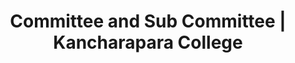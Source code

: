 ---
title: "Committee and Sub Committee | Kancharapara College"
description: "Committee and Sub Committee"

hero:
  title: "Committee and Sub Committee"

committees:
  - name: "Purchase Committee"
    members:
      - "Dr. Sudipta Chakraborty (Jt Convener)"
      - "Dr. Samir Dutta"
      - "Dr. Biplab Kr. Mukhapadhayay( Jt Convener)"
      - "Dr. Sitaram Pal"
      - "Prof. Sandip Mallik"
      - "Dr. Nirvik Chatterjee"
      - "Dr. Aparna Chakraborty"
      - "Prof. Moumita Chakraborty"
      - "Smt. Chandrani Das ( Guha Roy)"
  - name: "Admission Sub-Committee"
    members:
      - "Dr. Bimalendu Ghosh (Convener)"
      - "Dr. Kalyan Sarkar"
      - "Dr. Somnath Sarkar"
      - "Prof. Biswajit Sarkar"
      - "Dr. Sudipta Chakraborty"
      - "Dr. Sunita Mondal"
      - "Dr. Madhop Mondal"
      - "Prof. Sandip Mallick"
      - "Prof. Mithun Biswas"
      - "Dr. Swati Chakraborty"
      - "Prof. Chitralekha Mukherjee"
      - "Prof. Ananda Kumar Halder"
      - "Sri. Sougata Ghosh (Students’ representative)"
  - name: "Library sub-Committee"
    members:
      - "Dr. Nantu Acharya (Convener)"
      - "All Head of the Departments of the College"
      - "Sri. Sougata Ghosh (Students’ representative)"
  - name: "Space Sub-Committee"
    members:
      - "Dr. Saswata Guhathakurata (Convener)"
      - "Dr. Samir Dutta"
      - "Prof. Nirmalya Majumder"
      - "Dr. Biplab Mukhopadhyay"
      - "Dr. Joyti Sekhar Bhattacharjee"
      - "Dr. Somnath Sarkar"
      - "Prof..Kamrunnessa Khatun"
      - "Dr. Bhaswati Chakraborty"
      - "Dr. Moumita Roy"
      - "Prof. Amrita Pasi"
      - "Prof. Aruna Bhattacharya"
      - "Prof.Sanjali Das"
      - "Sri. Sougata Ghosh (Students’ representative)"
  - name: "Building Committee"
    members:
      - "Dr. Madhop Mondal (Jt. Convener)"
      - "Dr. Sitaram Pal (Jt. Convener)"
      - "Dr. Biplab Mukhopadhyay"
      - "Prof. Nirmalya Majumder"
      - "Dr. Joyti Sekhar Bhattacharjee"
      - "Prof. Moumita Chakraborty"
      - "Prof. Mithun Biswas"
      - "Sri Partha Saha (Govt. Nominee)"
      - "Mr. Anjan Das, Municipality Engineer"
      - "Sri Asoke Ghosal Choudhury"
      - "Sri Rabin Munshi"
  - name: "Post Creation Committee"
    members:
      - "Dr. Biplab Kr. Mukhopadhyay (Convener)"
      - "Prof. Moumita Chakraborty"
      - "Prof. Arpita Chrakraborty"
      - "Dr. Pradip Kr. Biswas"
      - "Dr. Subhabrata De"
      - "Dr. Madhop Mondal"
      - "Dr. Barnali Roy"
      - "Smt. Chandrani Das (Guha Roy)"
      - "Sri. Sougata Ghosh (Students’ representative)"
  - name: "Internal Complain Cell & Visakha cell (Already reported to DPI)"
    members:
      - "Prof. Debjani Roy Choudhury (Presiding Officer)"
      - "Dr. Swarupa Pal"
      - "Dr. Krishna Jhulki"
      - "Dr. Sunita Mandal"
      - "Dr. Barnali Roy"
      - "Prof. Moumita Chakraborty"
      - "Dr. Moumita Roy"
      - "Prof. Anuradha Mandal"
      - "Prof. Kamrunnessa Khatun"
      - "Smt Chandrani Das (Guha Roy) Cashier"
      - "Ms. Ishika Baidya (Student member)"
      - "Ms. Puja Das (Student member)"
      - "Ms. Ankita Das (Student member)"
      - "Smt. Baisali Bhattacharya (Advocate)"
  - name: "Arrear Committee"
    members:
      - "Prof. Moumita Chakraborty (Convener)"
      - "Dr. Joyti Sekhar Bhattacharjee"
      - "Dr. Indrani Majumder"
      - "Dr. Sudarshan Bardhan"
      - "Ms. Chandrani Das (Guha Roy)"
      - "Mr.Gopal Majumder"
      - "Mr. Somnath Chakraborty"
  - name: "Research Committee"
    members:
      - "Dr. Saswata GuhaThakurata (Jt. Convener)"
      - "Dr. Somnath Sarkar (Jt. Convener)"
      - "Dr. Biplab Kr. Mukhopadhyay"
      - "Dr. Kalyan Kumar Sarkar"
      - "Dr. Sudipta Chakraborty"
      - "Dr. Nirbhik Chattrjee"
      - "Dr. Susmita Mandal Biswas"
      - "Dr. Mrinal Kanti Das"
      - "Dr. Sudarshan Bardhan"
      - "Dr. Piyal Bhattachartta"
      - "Sri. Subhav Chakraborty (Students’ representative)"
  - name: "Sports Sub-Committee & Gymnasium Development Committee"
    members:
      - "Dr. Madhop Mandal (Joint Convener)"
      - "Dr. Mrinal Kanti Das (Joint Convener)"
      - "Dr. Susmita Mandal Biswas"
      - "Dr. Indrani Majumder"
      - "Dr. Kalyan Kumar Sarkar"
      - "Dr. Nantu Acharya"
      - "Dr. Bimalendu Ghosh"
      - "Dr. Krishna Julki"
      - "Dr. Moumita Roy"
      - "Dr. Saswata Guha Thakurta"
      - "Dr. Bhaswati Chakraborty"
      - "Dr. Dalim Sk"
      - "Dr. Sudarshan Bardhan"
      - "Prof. Prasanta Das"
      - "Dr. G.J.K. Bharti"
      - "Prof. Totan Pal choudhury"
      - "Prof. Abhijit Ghosh"
      - "Sri Surajit Debnath"
      - "Trishanu Bhowmik (Student’s Representatives)"
      - "Bashkar (Student’s Representatives)"
      - "Apurba Sutradhar (Student’s Representatives)"
  - name: "Service Book sub-Committee"
    members:
      - "Dr. Joyti Sekhar Bhattachrajee (Jt Convener)"
      - "Dr. Swarupa Pal (Jt Convener)"
      - "Dr. Indrani Majumder"
      - "Dr. Barnali Roy"
      - "Prof. Moumita Chakraborty"
      - "Dr. Sudipta Chakraborty"
      - "Dr. Sudarshan Bardhan"
      - "Prof. Indrajit Halder"
  - name: "Anti-Ragging Committee"
    members:
      - "Dr. Pranab Kumar Bera (Chairperson)"
      - "Dr. Krishna Jhulki (Convener)"
      - "Dr. Barnali Roy"
      - "Prof. Anuradha Mandal"
      - "SDO-Barackpore"
      - "Officer-in-Charge, Bizpur Thana"
      - "Sri Subhankar Singha Roy (Member from local society)"
      - "Ms. Chandrani Das (Guha Roy)"
      - "Sri. Sanjib Saha"
      - "Sri Sougata Ghosh (Student representative)"
  - name: "Cultural Sub Committee"
    members:
      - "Dr. Saswata Guha Thakurata(Jt.Convener)"
      - "Dr. Bimalendu Ghosh (Jt. Convener)"
      - "Dr. Kalyan Kr. Sarkar"
      - "Prof. Biswajit Sarkar"
      - "Dr. Susmita Mandal Biswas"
      - "Prof. Amrita Pasi"
      - "Prof. Averi Saha"
      - "Prof. Amaresh Mitra"
      - "Prof. Subham Basu"
      - "Prof. Totan Palchoudhury"
      - "Prof. Sangeeta Banejee"
      - "Dr. Satarupa Chakraborty"
      - "Dr. Saili Paul"
      - "Ms. Amrita Chakaraborty"
      - "Dr. Pampa Biswas"
      - "Prof. Aditi Ray"
      - "Moli Mondal (Students’ Representative)"
  - name: "Boys Common Room"
    members:
      - section: "Day shift"
        members:
          - "Dr. Kalyan Sarkar (Jt. Convener)"
          - "Prof. Indrajit Halder ( Jt. Convener)"
          - "Prof. Mithun Biswas"
          - "Dr. Nirbhik Chatterjee"
          - "Dr. Biswajit Kar"
          - "Sri Rohit Chakraborty (Student Representative)"
      - section: "Evening Shift"
        members:
          - "Dr. Subhabrata De (Convener)"
          - "Sri Prasanta Das"
          - "Karnajit Das (Student Representative)"
          - "Shiba Shil (Student Representative)"
  - name: "N.S.S. Advisory Committee"
    members:
      - "Prof. Debjani Roy Chowdhury (Program Officer)"
      - "Dr. Bimalendu Ghosh"
      - "Dr. Kalyan  Sarkar"
      - "Prof. Biswajit Sarkar"
      - "Prof. Moumita Chakraborty (Bursar)"
      - "Sri. Gopal Majumder (Accountant)"
      - "Sri. Rohit Chakraborty (Students’ Representative)"
      - "Sri. Saikat Mandal (Students’ Representative)"
      - "Apurba Stradhar (Students’ Representative)"
  - name: "Placement and Career Counseling Committee"
    members:
      - "Dr. Mrinal Kanti Das (Jt.Convener)"
      - "Sandip Mallick (Jt. Convener)"
      - "Dr. Sudarshan Bardhan"
      - "Prof. Indrajit Halder"
      - "Dr. Indrani Majumder"
      - "Dr. Sunita Mandal"
      - "Prof. Debjani Roy Choudhuri"
      - "Dr. Saptarshi Konar"
      - "Prof. Sanjib Saha"
  - name: "Finance Sub-Committee"
    members:
      - "Dr. Anjan Ray Chaudhuy (President)"
      - "Dr. Pranab Kumar Bera (Principal)"
      - "Dr. Monojit Ray (University Nominee)"
      - "Sri Partha Saha (Govt. Nominee)"
      - "Sri Trinankur Bhattacherjee"
      - "Dr. Biva Kumari (University Nominee)"
      - "Dr. Bimalendu Ghosh"
      - "Prof. Moumita Chkraborty (Bursar – Invitee Member)"
  - name: "Academic Sub-Committee"
    members:
      - "Dr. Somnath Sarkar ( Jt Convener)"
      - "Dr. Saswata Guha Thakurta ( Jt Convener)"
      - "All Heads of each department"
      - "Secretary, Teachers Council"
      - "Convener, Routine Committee"
      - "Convener, Examination Committee"
      - "Librarian Representative"
      - "Sri. Sougata Ghosh (Students’ Representative)"
  - name: "Website sub-Committee and ICT committee"
    members:
      - "Dr. Moumita Roy (Convener)"
      - "Prof. Indrajit Halder"
      - "Dr. Mrinal Kanti Das"
      - "Prof. Sandip Mallick"
      - "Dr. Saswata GuhaTakurata"
      - "Dr. Nantu Acharya"
      - "Dr. Sudarshan Bardhan"
      - "Prof. Averi Saha"
      - "Prof. Pinaki Das"
      - "Prof. Ramkrishna Panday"
      - "Dr. Ujjal Ghosh"
      - "Sri. Abhay Kr. Shaw (Students’ representative)"
  - name: "Routine Sub-Committee"
    members:
      - "Dr. Sitaram Pal (Jt. Convener)"
      - "Dr. Sudipta Chakraborty (Jt Convener)"
      - "Dr. Saswata Guha Thakurata"
      - "Dr. Nirbhik Chatterjee"
      - "Prof. Debjani Roy Choudhry"
      - "Dr. Moumita Roy"
      - "Dr. Indrani Majumder"
      - "Dr. Krishna Jhulki"
      - "Prof. Mithun Biswas"
      - "Dr. Mrinal Kanti Das"
      - "Dr. Madhop Mondal"
      - "Prof. Averi Saha"
      - "Apurba Sutradhar (Students’ representative)"
  - name: "Exam sub-Committee"
    members:
      - "Dr. Nirbhik Chatterjee (Jt Convener)"
      - "Dr. Kalyan Sarkar (Jt Convener)"
      - "Dr. Somnath Sarkar"
      - "Prof. Averi Saha"
      - "Dr. Moumita Roy"
      - "Prof. Kamrunnessa Khatun"
      - "Prof. Anuradha Mandal"
      - "Dr. Barnali Roy"
      - "Dr. Nantu Acharya"
      - "Dr. Mrinal Kanti Das"
      - "Prof. Arpita Chakraborty"
      - "Dr. Ujjal Ghosh"
  - name: "E-pension Sub-Committee (As per Govt. order)"
    members:
      - "Dr. Biplab Mukhopadhyay (Jt. Convener)"
      - "Dr. Joyti Sekhar Bhattacharjee (Jt. Convener)"
      - "Dr. Anjan Roy Choudhury ( President of GB)"
      - "Dr. Pranab Kr. Bera (Principal)"
      - "Dr. Pradip Kumar Biswas"
      - "Prof. Moumita Charkraborty (Burser)"
      - "Dr. Swarupa Pal"
      - "Sri Arindam Roy"
  - name: "Seminar Committee"
    members:
      - "Dr. Kalyan Kumar Sarkar (Convener)"
      - "Prof Biswajit Sarkar"
      - "Dr. Bimalendu Ghosh"
      - "Dr. Mrinal Kanti Das"
      - "Dr. Somnath Sarkar"
      - "Dr. Piyal Bhattacharya"
      - "Dr. Sudarshan Bardhan"
      - "Dr. Barnali Roy"
      - "Prof Arpita Chackraborty"
      - "Sri. Sahil Sarkar (Student Member)"
      - "Sri. Arnab Sengupta (Student Member)"
  - name: "Students Grievances Cell"
    members:
      - "Prof. Nirmalya Majumdar (Jt.Convener)"
      - "Prof. Debjani Roy Choudhury (Jt.Convener)"
      - "Dr. Jyoti Sekhar Bhattacharya"
      - "Dr. Nirbhik Chatterjee"
      - "Dr. Indrani Majumder"
      - "Prof. Arpita Chakraborty"
      - "Prof. Nitai Chandra Paul"
      - "Sri Ashok Ghosal Choudhury"
      - "Sri Sougata Ghosh (Students’ Representative)"
  - name: "UGC Committee"
    members:
      - "Dr. Sitaram Pal (Jt. Convener)"
      - "Dr. Biplab Kr. Mukhopadhyay (Jt. Convener)"
      - "Dr. Samir Datta"
      - "Prof. Debjani Roy Choudhury"
      - "Dr. Kalyan Sarkar"
      - "Prof. Nirmalya Majumder"
      - "Dr. Sudipta Chakraborty"
      - "Prof. Moumita Chakraborty (Bursar)"
      - "Dr. Dalim Sk."
      - "Sri Gopal Majumder (Accountant)"
      - "Sri Somnath Chakraborty (Casual Assistant Accountant)"
  - name: "Students’ Fees Concession sub-Committee"
    members:
      - "Prof Nirmalya Majumder (Jt. Convener)"
      - "Dr. Moumita Roy (Jt. Convener)"
      - "Dr. Susmita Mandal Biswas"
      - "Dr. Sunita Mandal"
      - "Dr. Bhaswati Chakraborty"
      - "Sri Subhankar Pal Choudhury"
      - "Sri Sougata Ghosh (Student’s Representative)"
  - name: "Magazine Sub-Committee"
    members:
      - "Prof. Kamrunnnessa Khatun (Jt. Convener)"
      - "Prof. Biswajit Sarkar (Jt Convener)"
      - "Dr. Kalyan Kumar Sarkar"
      - "Dr. Nirbhik Chatterjee"
      - "Prof. Nirmalya Majumder"
      - "Prof. Amaresh Mitra"
      - "Prof. Amrita Pasi"
      - "Prof. Aditi Ray"
      - "Prof. Deblina Nath"
      - "Sri Ashok Ghosal Chowdhury"
      - "Sri. Sougata Ghosh (Students’ representative)"
      - "Sri. Sahil Sarkar (Students’ representatives)"
  - name: "Students’ Aid fund sub-Committee"
    members:
      - "Sandip Mallick (Convener)"
      - "Prof. Debjani Roy Choudhury"
      - "Dr. Sunita Mandal"
      - "Prof. Anuradha Mandal"
      - "Dr. Bhaswati Chakraborty"
      - "Dr. Dalim Sk"
      - "Prof. Kamrunnesa Khatun"
      - "Prof. Arpita Chakraborty"
      - "Dr. Anandamoy Das"
      - "Sri Sougata Ghosh (Students’ representative)"
      - "Akash Mahato (Students’ representatives)"
  - name: "Journal Sub-Committee"
    members:
      - "Dr. Pranab Kumar Bera (Chief-Editor)"
      - "Dr. Subhabrata De (Jt. Convener)"
      - "Dr. Saswata Guhathakurata (Jt. Convener)"
      - "Dr. Kalyan Sarkar"
      - "Dr. Samir Dutta"
      - "Dr. Nirbhik Chatterjee"
      - "Dr. Somnath Sarkar"
      - "Dr. Sudarshan Bardhan"
      - "Dr. Piyal Bhattacharya"
      - "Prof. Sandip Mallick"
  - name: "Girls Common-Room"
    members:
      - section: "Day shift"
        members:
          - "Dr. Sunita Mandal (Convener)"
          - "Prof. Arpita Charkraborty"
          - "Dr. Susmita Mandal Biswas"
          - "Prof. Amrita Pasi"
          - "Prof. Aparana Chakraborty"
          - "Dr. Swati Chakraborty"
          - "Smt. Ishika Baidya (Student member)"
          - "Smt. Anindita Bose (Student member)"
      - section: "Evening Shift"
        members:
          - "Dr. Indrani Majumder (Convener)"
          - "Dr. Krishna Jhulki"
          - "Prof. Moupriya Biswas"
          - "Smt. Ishika Baidya (Student member)"
          - "Smt. Puja Das (Student member)"
  - name: "Canteen Sub-Committee"
    members:
      - "Dr. Madhop Mandal (Convener)"
      - "Dr. Somnath Sarkar"
      - "Dr. Dalim Sk"
      - "Prof. Amaresh Mitra"
      - "Prof. Amrita Pasi"
      - "Prof. Arpita Chakraborty"
      - "Prof. Sanjib Saha"
      - "Prof. Sandipan Chakraborty"
      - "Dr. Pampa Biswas"
      - "Dr. Sarbani Dutta"
      - "Sri Sougata Ghosh (Students’ Representative)"
      - "Sri Rajdip Das (Students’ Representative)"
  - name: "Celebration of Golden jubilee committee"
    members:
      - "Dr. Anjan Roy Chaudhury (President)"
      - "Dr. Pranab Kr. Bera (Principal)"
      - "Sri Trinankur Bhattacharjee (Higher Education Nominee)"
      - "Prof. Biswajit Dey (Govt. Nominee)"
      - "Sri Partha Saha (Govt Nominee)"
      - "Dr. Bimalndu Ghosh(Convener)"
      - "Dr. Jyotisekhar Bhattacharya"
      - "Prof. Nirmalya Majumder"
      - "Dr. Swarupa Pal"
      - "Dr. Sunita Mandal"
      - "Prof. Debjani Roy Choudhury"
      - "Dr. Biplab Kumar Mukhopadhyay"
      - "Dr. Samir Dutta"
      - "NAAC Coordinator"
      - "Prof. Moumita Chakraboty (Bursar)"
      - "Dr. Kalyan Kumar Sarkar"
      - "Dr. Saswata GhuhaThakurata"
      - "Dr. Madhop Mandal"
      - "Prof. Averi Saha"
      - "Prof. Biswajit Sarkar"
      - "Sri Sougata Ghosh (Students’ Representative)"

layout: "administration/committee-and-sub-committee"
---